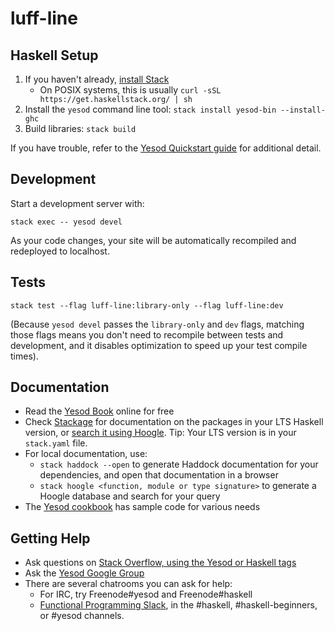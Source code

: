 # luff-line

## Haskell Setup

1. If you haven't already, [install Stack](https://haskell-lang.org/get-started)
	* On POSIX systems, this is usually `curl -sSL https://get.haskellstack.org/ | sh`
2. Install the `yesod` command line tool: `stack install yesod-bin --install-ghc`
3. Build libraries: `stack build`

If you have trouble, refer to the [Yesod Quickstart
guide](https://www.yesodweb.com/page/quickstart) for additional detail.

## Development

Start a development server with:

```
stack exec -- yesod devel
```

As your code changes, your site will be automatically recompiled and redeployed
to localhost.

## Tests

```
stack test --flag luff-line:library-only --flag luff-line:dev
```

(Because `yesod devel` passes the `library-only` and `dev` flags, matching those
flags means you don't need to recompile between tests and development, and it
disables optimization to speed up your test compile times).

## Documentation

* Read the [Yesod Book](https://www.yesodweb.com/book) online for free
* Check [Stackage](http://stackage.org/) for documentation on the packages in
  your LTS Haskell version, or [search it using
  Hoogle](https://www.stackage.org/lts/hoogle?q=). Tip: Your LTS version is in
  your `stack.yaml` file.
* For local documentation, use:
	* `stack haddock --open` to generate Haddock documentation for your
	  dependencies, and open that documentation in a browser
	* `stack hoogle <function, module or type signature>` to generate a Hoogle
	  database and search for your query
* The [Yesod cookbook](https://github.com/yesodweb/yesod-cookbook) has sample
  code for various needs

## Getting Help

* Ask questions on [Stack Overflow, using the Yesod or Haskell
  tags](https://stackoverflow.com/questions/tagged/yesod+haskell)
* Ask the [Yesod Google Group](https://groups.google.com/forum/#!forum/yesodweb)
* There are several chatrooms you can ask for help:
	* For IRC, try Freenode#yesod and Freenode#haskell
	* [Functional Programming Slack](https://fpchat-invite.herokuapp.com/), in
	  the #haskell, #haskell-beginners, or #yesod channels.

